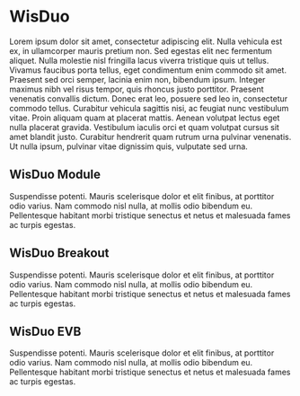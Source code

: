 # WisDuo

<rk-head img="/assets/rakwireless/product-categories/WisDuo.svg" center>

Lorem ipsum dolor sit amet, consectetur adipiscing elit. Nulla vehicula est ex, in ullamcorper mauris pretium non. Sed egestas elit nec fermentum aliquet. Nulla molestie nisl fringilla lacus viverra tristique quis ut tellus. Vivamus faucibus porta tellus, eget condimentum enim commodo sit amet. Praesent sed orci semper, lacinia enim non, bibendum ipsum. Integer maximus nibh vel risus tempor, quis rhoncus justo porttitor. Praesent venenatis convallis dictum. Donec erat leo, posuere sed leo in, consectetur commodo tellus. Curabitur vehicula sagittis nisi, ac feugiat nunc vestibulum vitae. Proin aliquam quam at placerat mattis. Aenean volutpat lectus eget nulla placerat gravida. Vestibulum iaculis orci et quam volutpat cursus sit amet blandit justo. Curabitur hendrerit quam rutrum urna pulvinar venenatis. Ut nulla ipsum, pulvinar vitae dignissim quis, vulputate sed urna.

</rk-head>

## WisDuo Module

<rk-head img="/assets/rakwireless/product-categories/WisDuo-Module.svg">

Suspendisse potenti. Mauris scelerisque dolor et elit finibus, at porttitor odio varius. Nam commodo nisl nulla, at mollis odio bibendum eu. Pellentesque habitant morbi tristique senectus et netus et malesuada fames ac turpis egestas.

</rk-head>
<rk-products :tags="['wisduo', 'module']" />

## WisDuo Breakout

<rk-head img="/assets/rakwireless/product-categories/WisDuo-Breakout.svg">

Suspendisse potenti. Mauris scelerisque dolor et elit finibus, at porttitor odio varius. Nam commodo nisl nulla, at mollis odio bibendum eu. Pellentesque habitant morbi tristique senectus et netus et malesuada fames ac turpis egestas.

</rk-head>

<rk-products :tags="['wisduo', 'breakout']" />

## WisDuo EVB

<rk-head img="/assets/rakwireless/product-categories/WisDuo-EVB.svg">

Suspendisse potenti. Mauris scelerisque dolor et elit finibus, at porttitor odio varius. Nam commodo nisl nulla, at mollis odio bibendum eu. Pellentesque habitant morbi tristique senectus et netus et malesuada fames ac turpis egestas.

</rk-head>


<rk-products :tags="['wisduo', 'evb']" />
